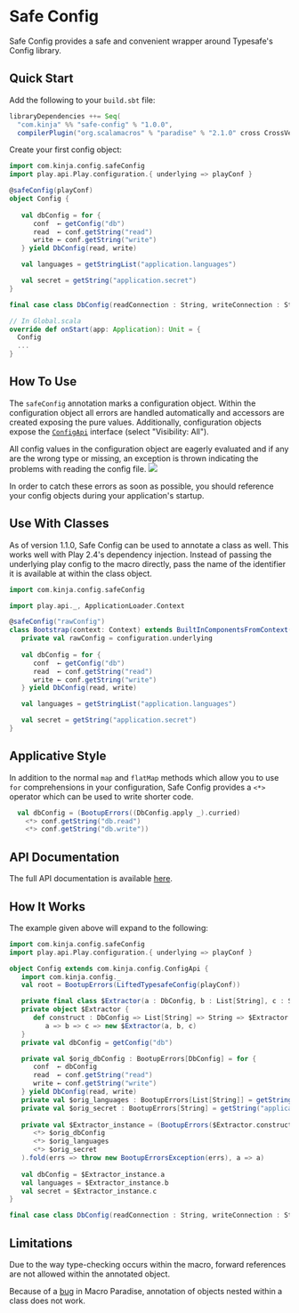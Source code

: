 # Safe Config

Safe Config provides a safe and convenient wrapper around Typesafe's Config library.

## Quick Start
Add the following to your `build.sbt` file:
```scala
libraryDependencies ++= Seq(
  "com.kinja" %% "safe-config" % "1.0.0",
  compilerPlugin("org.scalamacros" % "paradise" % "2.1.0" cross CrossVersion.full))
```
Create your first config object:
```scala
import com.kinja.config.safeConfig
import play.api.Play.configuration.{ underlying => playConf }

@safeConfig(playConf)
object Config {
   
   val dbConfig = for {
      conf  ← getConfig("db")
      read  ← conf.getString("read")
      write ← conf.getString("write")
   } yield DbConfig(read, write)

   val languages = getStringList("application.languages")

   val secret = getString("application.secret")
}

final case class DbConfig(readConnection : String, writeConnection : String)
```
```scala
// In Global.scala
override def onStart(app: Application): Unit = {
  Config
  ...
}
```

## How To Use
The `safeConfig` annotation marks a configuration object. Within the configuration object all errors are handled automatically and accessors are created exposing the pure values. Additionally, configuration objects expose the [`ConfigApi`](http://gawkermedia.github.io/safe-config/doc/#com.kinja.config.ConfigApi) interface (select "Visibility: All").

All config values in the configuration object are eagerly evaluated and if any are the wrong type or missing, an exception is thrown indicating the problems with reading the config file.
![](http://gawkermedia.github.io/safe-config/img/BootupErrorsException.png)

In order to catch these errors as soon as possible, you should reference your config objects during your application's startup.

## Use With Classes
As of version 1.1.0, Safe Config can be used to annotate a class as well. This works well with Play 2.4's dependency injection. Instead of passing the underlying play config to the macro directly, pass the name of the identifier it is available at within the class object.

```scala
import com.kinja.config.safeConfig

import play.api._, ApplicationLoader.Context

@safeConfig("rawConfig")
class Bootstrap(context: Context) extends BuiltInComponentsFromContext(context) {
   private val rawConfig = configuration.underlying
   
   val dbConfig = for {
      conf  ← getConfig("db")
      read  ← conf.getString("read")
      write ← conf.getString("write")
   } yield DbConfig(read, write)

   val languages = getStringList("application.languages")

   val secret = getString("application.secret")
}
```

## Applicative Style
In addition to the normal `map` and `flatMap` methods which allow you to use `for` comprehensions in your configuration, Safe Config provides a `<*>` operator which can be used to write shorter code.
```scala
  val dbConfig = (BootupErrors((DbConfig.apply _).curried)
    <*> conf.getString("db.read")
    <*> conf.getString("db.write"))
```

## API Documentation

The full API documentation is available [here](http://gawkermedia.github.io/safe-config/doc/#package).

## How It Works

The example given above will expand to the following:
```scala
import com.kinja.config.safeConfig
import play.api.Play.configuration.{ underlying => playConf }

object Config extends com.kinja.config.ConfigApi {
   import com.kinja.config._
   val root = BootupErrors(LiftedTypesafeConfig(playConf))

   private final class $Extractor(a : DbConfig, b : List[String], c : String)
   private object $Extractor {
      def construct : DbConfig => List[String] => String => $Extractor =
         a => b => c => new $Extractor(a, b, c)
   }
   private val dbConfig = getConfig("db")

   private val $orig_dbConfig : BootupErrors[DbConfig] = for {
      conf  ← dbConfig
      read  ← conf.getString("read")
      write ← conf.getString("write")
   } yield DbConfig(read, write)
   private val $orig_languages : BootupErrors[List[String]] = getStringList("application.languages")
   private val $orig_secret : BootupErrors[String] = getString("application.secret")
   
   private val $Extractor_instance = (BootupErrors($Extractor.construct)
      <*> $orig_dbConfig
      <*> $orig_languages
      <*> $orig_secret
   ).fold(errs => throw new BootupErrorsException(errs), a => a)
   
   val dbConfig = $Extractor_instance.a
   val languages = $Extractor_instance.b
   val secret = $Extractor_instance.c
}

final case class DbConfig(readConnection : String, writeConnection : String)
```

## Limitations

Due to the way type-checking occurs within the macro, forward references are not allowed within the annotated object.

Because of a [bug](https://github.com/scalamacros/paradise/issues/49) in Macro Paradise, annotation of objects nested within a class does not work.

